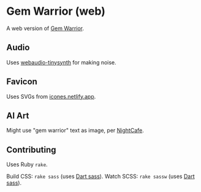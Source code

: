 # Gem Warrior (web)

A web version of [Gem Warrior](https://github.com/michaelchadwick/gemwarrior).

## Audio

Uses [webaudio-tinysynth](https://github.com/g200kg/webaudio-tinysynth) for making noise.

## Favicon

Uses SVGs from [icones.netlify.app](https://icones.netlify.app/collection/all).

## AI Art

Might use "gem warrior" text as image, per [NightCafe](https://creator.nightcafe.studio/).

## Contributing

Uses Ruby `rake`.

Build CSS: `rake sass` (uses [Dart sass](https://sass-lang.com/dart-sass)).
Watch SCSS: `rake sassw` (uses [Dart sass](https://sass-lang.com/dart-sass)).
